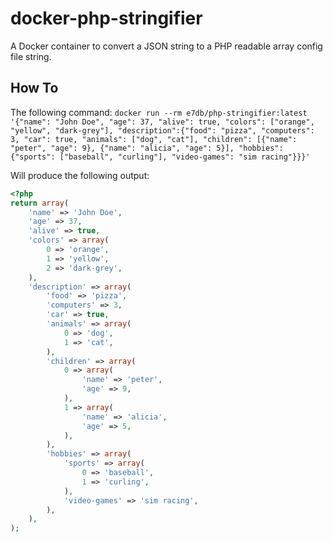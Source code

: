 # docker-php-stringifier
A Docker container to convert a JSON string to a PHP readable array config file string.

## How To

The following command:
`docker run --rm e7db/php-stringifier:latest '{"name": "John Doe", "age": 37, "alive": true, "colors": ["orange", "yellow", "dark-grey"], "description":{"food": "pizza", "computers": 3, "car": true, "animals": ["dog", "cat"], "children": [{"name": "peter", "age": 9}, {"name": "alicia", "age": 5}], "hobbies": {"sports": ["baseball", "curling"], "video-games": "sim racing"}}}'`

Will produce the following output:
```php
<?php
return array(
    'name' => 'John Doe',
    'age' => 37,
    'alive' => true,
    'colors' => array(
        0 => 'orange',
        1 => 'yellow',
        2 => 'dark-grey',
    ),
    'description' => array(
        'food' => 'pizza',
        'computers' => 3,
        'car' => true,
        'animals' => array(
            0 => 'dog',
            1 => 'cat',
        ),
        'children' => array(
            0 => array(
                'name' => 'peter',
                'age' => 9,
            ),
            1 => array(
                'name' => 'alicia',
                'age' => 5,
            ),
        ),
        'hobbies' => array(
            'sports' => array(
                0 => 'baseball',
                1 => 'curling',
            ),
            'video-games' => 'sim racing',
        ),
    ),
);
```
